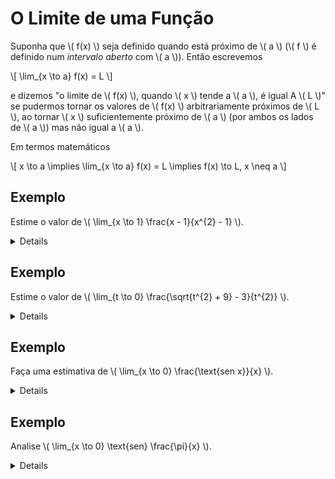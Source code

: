 # O Limite de uma Função

Suponha que \\( f(x) \\) seja definido quando está próximo de \\( a \\) (\\( f \\) é definido num *intervalo aberto* com \\( a \\)). Então escrevemos

\\[
\lim_{x \to a} f(x) = L
\\]

e dizemos "o limite de \\( f(x) \\), quando \\( x \\) tende a \\( a \\), é igual A \\( L \\)" se pudermos tornar os valores de \\( f(x) \\) arbitrariamente próximos de \\( L \\), ao tornar \\( x \\) suficientemente próximo de \\( a \\) (por ambos os lados de \\( a \\)) mas não igual a \\( a \\).

Em termos matemáticos

\\[
x \to a \implies \lim_{x \to a} f(x) = L \implies f(x) \to L, x \neq a
\\]

## Exemplo

Estime o valor de \\( \lim_{x \to 1} \frac{x - 1}{x^{2} - 1} \\).

<details>
Observe que \\( f(x) \\) não está definida quando \\( x = 1 \\), mas isso não importa, pois a definição diz que devemos considerar os valores *próximos*, não iguais.

Pegando alguns valores próximos de 1

| \\( x < 1 \\) | \\( f (x) \\)  |
|---------------|----------------|
| 0,5           | 0,666667       |
| 0,9           | 0,526316       |
| 0,99          | 0,502513       |
| 0,999         | 0,500250       |
| 0,9999        | 0,500025       |

| \\( x > 1 \\) | \\( f (x) \\)  |
|---------------|----------------|
| 1,5           | 0,400000       |
| 1,1           | 0,476190       |
| 1,01          | 0,497512       |
| 1,001         | 0,499750       |
| 1,0001        | 0,499975       |

podemos concluir que

\\[
\lim_{x \to 1} = \frac{x - 1}{x^{2} - 1} = 0,5
\\]

</details>

## Exemplo

Estime o valor de \\( \lim_{t \to 0} \frac{\sqrt{t^{2} + 9} - 3}{t^{2}} \\).

<details>
Divisão por zero é impossível, então \\( f(t) \\) não está definida quando \\( t = 0 \\), por isso, devemos usar aquele mesmo método de exaustão anterior.

|        t         | \\( \\frac{\sqrt{t^{2} + 9}}{t^{2}} \\) |
|------------------|---------------------------------|
| \\( \pm 1,0 \\)  | 0,16228                         |
| \\( \pm 0,5 \\)  | 0,16553                         |
| \\( \pm 0,1 \\)  | 0,16662                         |
| \\( \pm 0,05 \\) | 0,16666                         |
| \\( \pm 0,01 \\) | 0,16667                         |

Com a tabela acima, podemos concluir que

\\[
\frac{\sqrt{t^{2} + 9}}{t^{2}} = \frac{1}{6}
\\]
</details>

## Exemplo

Faça uma estimativa de \\( \lim_{x \to 0} \frac{\text{sen x}}{x} \\).

<details>
Fazendo aquele mesmo esquema da tabela, notariamos que o valor de \\( f(x) \\) se aproxima cada vez mais de 1, e com isso podemos supor que

\\[
\lim_{\theta \to 0} \frac{\text{sen \theta}}{\theta} = 1
\\]

Que é o limite fundamental trigonométrico, importante de ser lembrado.

Outro limite do tipo é

\\[
\lim_{\theta \to 0} \frac{\text{cos \theta} - 1}{\theta} = 0
\\]
</details>

## Exemplo

Analise \\( \lim_{x \to 0} \text{sen} \frac{\pi}{x} \\).

<details>
Tentando vários valores aqui, o resultado é zero, então podemos estimar que

\\[
\lim_{x \to 0} \text{sen} \frac{\pi}{x} = 0
\\]

Mas isto está **errado**, demonstrando que não podemos só tentar advinhando, precisamos de ferramentas reais para descobrir os limites.
</details>
